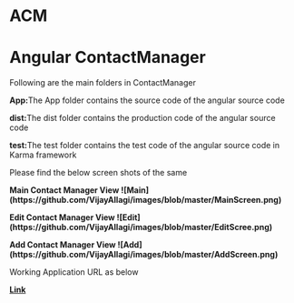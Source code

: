 # ACM
<h1 style="text-algin:center">Angular ContactManager </h1>
<p>Following are the main folders in ContactManager</p>
<p><strong>App:</strong>The App folder contains the source code of the angular source code </p>
<p><strong>dist:</strong>The dist folder contains the production code of the angular source code </p>
<p><strong>test:</strong>The test folder contains the test code of the angular source code in Karma framework</p>
<p> Please find the below screen shots of the same </p>
<p><strong>Main Contact Manager View 
![Main](https://github.com/VijayAllagi/images/blob/master/MainScreen.png)
</strong></p>
<p><strong>Edit Contact Manager View 
![Edit](https://github.com/VijayAllagi/images/blob/master/EditScree.png)
</strong></p>
<p><strong>Add Contact Manager View 
![Add](https://github.com/VijayAllagi/images/blob/master/AddScreen.png)
</strong></p>
<p>Working Application URL as below</p>
<strong><a href="https://angular-contact-mngr-vij.herokuapp.com/#/">Link</a><strong>
